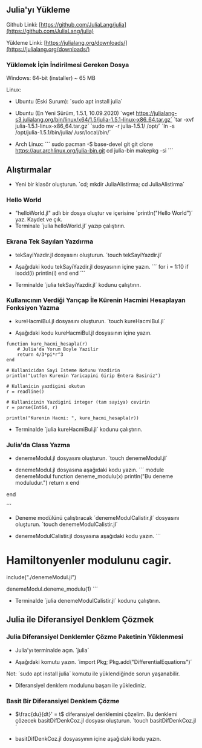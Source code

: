 ## Julia'yı Yükleme
Github Linki: [https://github.com/JuliaLang/julia](https://github.com/JuliaLang/julia)

Yükleme Linki: [https://julialang.org/downloads/](https://julialang.org/downloads/)

### Yüklemek İçin İndirilmesi Gereken Dosya
Windows: 64-bit (installer) ~ 65 MB

Linux:

  - Ubuntu (Eski Surum): 
  ´sudo apt install julia´ 
  
  - Ubuntu (En Yeni Sürüm, 1.5.1, 10.09.2020)
  ´wget https://julialang-s3.julialang.org/bin/linux/x64/1.5/julia-1.5.1-linux-x86_64.tar.gz´
  ´tar -xvf julia-1.5.1-linux-x86_64.tar.gz´
  ´sudo mv -r julia-1.5.1/ /opt/´
  ´ln -s /opt/julia-1.5.1/bin/julia/ /usr/local/bin/´

  - Arch Linux:
  ´´´
  sudo pacman -S base-devel git
  git clone https://aur.archlinux.org/julia-bin.git
  cd julia-bin
  makepkg -si
  ´´´

## Alıştırmalar
- Yeni bir klasör oluşturun.
´cd; mkdir JuliaAlistirma; cd JuliaAlistirma´

### Hello World

- "helloWorld.jl" adlı bir dosya oluştur ve içerisine ´println("Hello World")´ yaz. Kaydet ve çık.
- Terminale ´julia helloWorld.jl´ yazıp çalıştırın.

### Ekrana Tek Sayıları Yazdırma

- tekSayiYazdir.jl dosyasını oluşturun.
´touch tekSayiYazdir.jl´

- Aşağıdaki kodu tekSayiYazdir.jl dosyasının içine yazın.
´´´
for i = 1:10
  if isodd(i)
    println(i)
  end
end
´´´

- Terminalde ´julia tekSayiYazdir.jl´ kodunu çalıştırın.

### Kullanıcının Verdiği Yarıçap İle Kürenin Hacmini Hesaplayan Fonksiyon Yazma

- kureHacmiBul.jl dosyasını oluşturun.
´touch kureHacmiBul.jl´

- Aşağıdaki kodu kureHacmiBul.jl dosyasının içine yazın.
```
function kure_hacmi_hesapla(r)
    # Julia'da Yorum Boyle Yazilir
    return 4/3*pi*r^3
end

# Kullanicidan Sayi Isteme Notunu Yazdirin
println("Lutfen Kurenin Yaricapini Girip Entera Basiniz")

# Kullanicin yazdigini okutun
r = readline()

# Kullanicinin Yazdigini integer (tam sayiya) cevirin
r = parse(Int64, r)

println("Kurenin Hacmi: ", kure_hacmi_hesapla(r))
```
- Terminalde ´julia kureHacmiBul.jl´ kodunu çalıştırın.

### Julia'da Class Yazma

- denemeModul.jl dosyasını oluşturun.
´touch denemeModul.jl´

- denemeModul.jl dosyasına aşağıdaki kodu yazın.
´´´
module denemeModul
function deneme_modulu(x)
    println("Bu deneme moduludur.")
    return x
end

end

´´´

- Deneme modülünü çalıştıracak ´denemeModulCalistir.jl´ dosyasını oluşturun.
´touch denemeModulCalistir.jl´

- denemeModulCalistir.jl dosyasına aşağıdaki kodu yazın.
´´´
# Hamiltonyenler modulunu cagir.
include("./denemeModul.jl")

denemeModul.deneme_modulu(1)
´´´

- Terminalde ´julia denemeModulCalistir.jl´ kodunu çalıştırın.


## Julia ile Diferansiyel Denklem Çözmek

### Julia Diferansiyel Denklemler Çözme Paketinin Yüklenmesi

- Julia'yı terminalde açın.
´julia´

- Aşağıdaki komutu yazın.
´import Pkg; Pkg.add("DifferentialEquations")´

Not: ´sudo apt install julia´ komutu ile yüklendiğinde sorun yaşanabilir.

- Diferansiyel denklem modulunu başarı ile yüklediniz.

### Basit Bir Diferansiyel Denklem Çözme
- $\frac{du}{dt}' = t$ diferansiyel denklemini çözelim. Bu denklemi çözecek basitDifDenkCoz.jl dosyası oluşturun.
´touch basitDifDenkCoz.jl´

- basitDifDenkCoz.jl dosyasyının içine aşağıdaki kodu yazın.
























